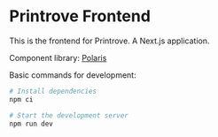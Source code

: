 # Printrove Frontend

This is the frontend for Printrove. A Next.js application.

Component library: [Polaris](https://polaris.shopify.com/)

Basic commands for development:

```bash
# Install dependencies
npm ci

# Start the development server
npm run dev
```
